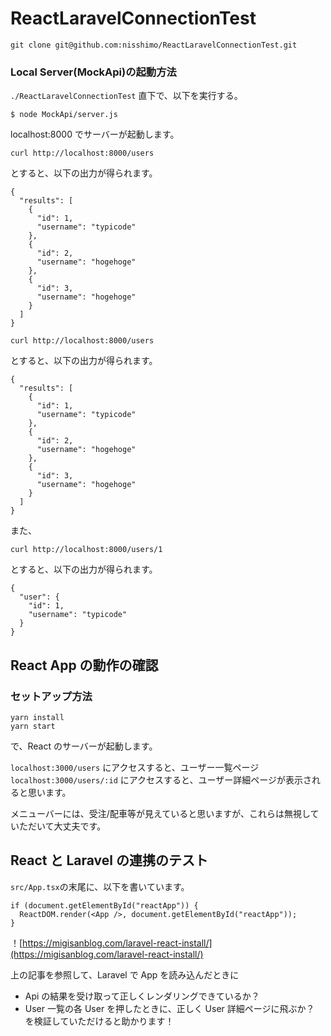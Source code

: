 # ReactLaravelConnectionTest

```
git clone git@github.com:nisshimo/ReactLaravelConnectionTest.git
```

### Local Server(MockApi)の起動方法

`./ReactLaravelConnectionTest` 直下で、以下を実行する。

```
$ node MockApi/server.js
```

localhost:8000 でサーバーが起動します。

```
curl http://localhost:8000/users
```

とすると、以下の出力が得られます。

```
{
  "results": [
    {
      "id": 1,
      "username": "typicode"
    },
    {
      "id": 2,
      "username": "hogehoge"
    },
    {
      "id": 3,
      "username": "hogehoge"
    }
  ]
}
```

```
curl http://localhost:8000/users
```

とすると、以下の出力が得られます。

```
{
  "results": [
    {
      "id": 1,
      "username": "typicode"
    },
    {
      "id": 2,
      "username": "hogehoge"
    },
    {
      "id": 3,
      "username": "hogehoge"
    }
  ]
}
```

また、

```
curl http://localhost:8000/users/1
```

とすると、以下の出力が得られます。

```
{
  "user": {
    "id": 1,
    "username": "typicode"
  }
}
```

## React App の動作の確認

### セットアップ方法

```
yarn install
yarn start
```

で、React のサーバーが起動します。

`localhost:3000/users` にアクセスすると、ユーザー一覧ページ
`localhost:3000/users/:id` にアクセスすると、ユーザー詳細ページが表示されると思います。

メニューバーには、受注/配車等が見えていると思いますが、これらは無視していただいて大丈夫です。

## React と Laravel の連携のテスト

`src/App.tsx`の末尾に、以下を書いています。

```
if (document.getElementById("reactApp")) {
  ReactDOM.render(<App />, document.getElementById("reactApp"));
}
```

！[https://migisanblog.com/laravel-react-install/](https://migisanblog.com/laravel-react-install/)

上の記事を参照して、Laravel で App を読み込んだときに

- Api の結果を受け取って正しくレンダリングできているか？
- User 一覧の各 User を押したときに、正しく User 詳細ページに飛ぶか？
  を検証していただけると助かります！
